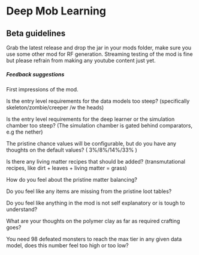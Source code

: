 # Deep Mob Learning

## Beta guidelines
Grab the latest release and drop the jar in your mods folder, make sure you use some other mod for RF generation.
Streaming testing of the mod is fine but please refrain from making any youtube content just yet.

##### Feedback suggestions

First impressions of the mod.

Is the entry level requirements for the data models too steep? (specifically skeleton/zombie/creeper /w the heads)

Is the entry level requirements for the deep learner or the simulation chamber too steep?  (The simulation chamber is gated behind comparators, e.g the nether)

The pristine chance values will be configurable, but do you have any thoughts on the default values? ( 3%/8%/14%/33% )

Is there any living matter recipes that should be added? (transmutational recipes, like dirt + leaves + living matter = grass)

How do you feel about the pristine matter balancing?

Do you feel like any items are missing from the pristine loot tables?

Do you feel like anything in the mod is not self explanatory or is tough to understand?

What are your thoughts on the polymer clay as far as required crafting goes?

You need 98 defeated monsters to reach the max tier in any given data model, does this number feel too high or too low?